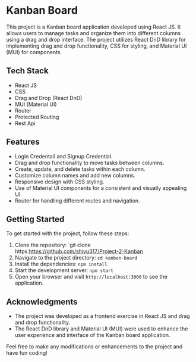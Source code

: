 # Kanban Board

This project is a Kanban board application developed using React JS. It allows users to manage tasks and organize them into different columns using a drag and drop interface. The project utilizes React DnD library for implementing drag and drop functionality, CSS for styling, and Material UI (MUI) for components.

## Tech Stack

- React JS
- CSS
- Drag and Drop (React DnD)
- MUI (Material UI)
- Router
- Protected Routing
- Rest Api

## Features
- Login Credentail and Signup Credential.
- Drag and drop functionality to move tasks between columns.
- Create, update, and delete tasks within each column.
- Customize column names and add new columns.
- Responsive design with CSS styling.
- Use of Material UI components for a consistent and visually appealing UI.
- Router for handling different routes and navigation.

## Getting Started

To get started with the project, follow these steps:

1. Clone the repository: `git clone https:https://github.com/shivu317/Project-2-Kanban
2. Navigate to the project directory: `cd kanban-board`
3. Install the dependencies: `npm install`
4. Start the development server: `npm start`
5. Open your browser and visit `http://localhost:3000` to see the application.

## Acknowledgments

- The project was developed as a frontend exercise in React JS and drag and drop functionality.
- The React DnD library and Material UI (MUI) were used to enhance the user experience and interface of the Kanban board application.

Feel free to make any modifications or enhancements to the project and have fun coding!
